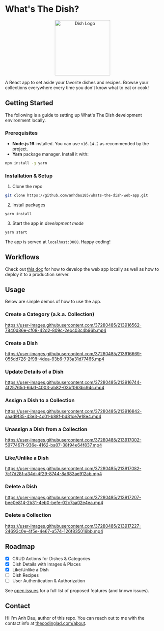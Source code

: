 # What's The Dish?

<p align="center">
  <a href="http://dish.thecodinglad.com" target="_blank">
    <img src="https://dl.dropboxusercontent.com/s/n7efpzxni2u1avb/dish.png" width="180" alt="Dish Logo">
  </a>
</p>

A React app to set aside your favorite dishes and recipes. Browse your collections everywhere every time you don't know what to eat or cook!

## Getting Started

The following is a guide to setting up What's The Dish development environment locally.

### Prerequisites

- **Node.js 16** installed. You can use `v16.14.2` as recommended by the project.
- **Yarn** package manager. Install it with:

```sh
npm install -g yarn
```

### Installation & Setup

1. Clone the repo

```sh
git clone https://github.com/anhdau185/whats-the-dish-web-app.git
```

2. Install packages

```sh
yarn install
```

3. Start the app in _development mode_

```sh
yarn start
```

The app is served at `localhost:3000`. Happy coding!

## Workflows

Check out [this doc](https://github.com/anhdau185/application-infrastructure/blob/main/docs/whats-the-dish/workflows-frontend.md) for how to develop the web app locally as well as how to deploy it to a production server.

## Usage

Below are simple demos of how to use the app.

### Create a Category (a.k.a. Collection)

https://user-images.githubusercontent.com/37280485/213916562-7840d86e-cf08-42d2-809c-2ebc03c4b96b.mp4

### Create a Dish

https://user-images.githubusercontent.com/37280485/213916669-055dd726-2f98-4dea-93b6-793a31d77465.mp4

### Update Details of a Dish

https://user-images.githubusercontent.com/37280485/213916744-4f25765d-6da1-4003-ab82-03bf063bc94c.mp4

### Assign a Dish to a Collection

https://user-images.githubusercontent.com/37280485/213916842-aaad9f35-43e3-4c01-b88f-bd81ce7e18e4.mp4

### Unassign a Dish from a Collection

https://user-images.githubusercontent.com/37280485/213917002-5977497f-936e-4162-ba07-38f94e64f837.mp4

### Like/Unlike a Dish

https://user-images.githubusercontent.com/37280485/213917082-7c17d28f-a34d-4f29-8744-8a683ae912ab.mp4

### Delete a Dish

https://user-images.githubusercontent.com/37280485/213917207-bee0e814-2b31-4eb0-befe-02c7aa02e4ea.mp4

### Delete a Collection

https://user-images.githubusercontent.com/37280485/213917227-24693c0e-4f5e-4e67-a574-126f835016bb.mp4

## Roadmap

- [x] CRUD Actions for Dishes & Categories
- [x] Dish Details with Images & Places
- [x] Like/Unlike a Dish
- [ ] Dish Recipes
- [ ] User Authentication & Authorization

See [open issues](https://github.com/anhdau185/whats-the-dish-web-app/issues) for a full list of proposed features (and known issues).

## Contact

Hi I'm Anh Dau, author of this repo. You can reach out to me with the contact info at [thecodinglad.com/about](https://thecodinglad.com/about).
